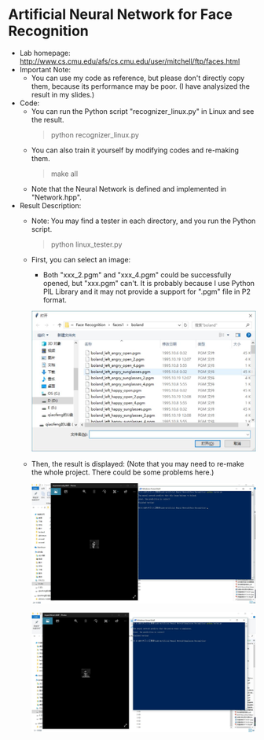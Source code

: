 # Artificial Neural Network for Face Recognition
- Lab homepage: http://www.cs.cmu.edu/afs/cs.cmu.edu/user/mitchell/ftp/faces.html
- Important Note: 
  - You can use my code as reference, but please don't directly copy them, because its performance may be poor. (I have analysized the result in my slides.)  
- Code:
  - You can run the Python script "recognizer_linux.py" in Linux and see the result.
    > python recognizer_linux.py
  - You can also train it yourself by modifying codes and re-making them.
    > make all
  - Note that the Neural Network is defined and implemented in "Network.hpp".
- Result Description:
  - Note: You may find a tester in each directory, and you run the Python script.
    > python linux_tester.py
  - First, you can select an image:
    - Both "xxx_2.pgm" and "xxx_4.pgm" could be successfully opened, but "xxx.pgm" can't. It is probably because I use Python PIL Library and it may not provide a support for ".pgm" file in P2 format.
  
    ![image](https://github.com/qiaofengmarco/Artificial-Intelligence/raw/master/Lab1-Artificial%20Neural%20Network/Result%20Description/1.jpg)

  - Then, the result is displayed: (Note that you may need to re-make the whole project. There could be some problems here.)
  
    ![image](https://github.com/qiaofengmarco/Artificial-Intelligence/raw/master/Lab1-Artificial%20Neural%20Network/Result%20Description/2.jpg)

    ![image](https://github.com/qiaofengmarco/Artificial-Intelligence/raw/master/Lab1-Artificial%20Neural%20Network/Result%20Description/3.jpg)
